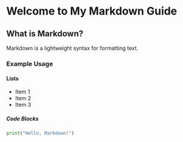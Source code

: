 # Welcome to My Markdown Guide

## What is Markdown?

Markdown is a lightweight syntax for formatting text.

### Example Usage

#### Lists
- Item 1
- Item 2
- Item 3

##### Code Blocks
```python
print("Hello, Markdown!")
